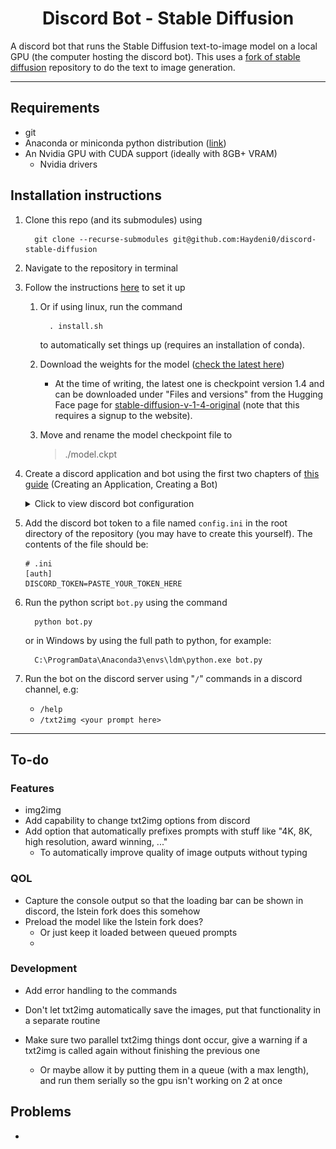 <h1 align="center">Discord Bot - Stable Diffusion</h1>

A discord bot that runs the Stable Diffusion text-to-image model on a local GPU (the computer hosting the discord bot). This uses a [fork of stable diffusion](https://github.com/lstein/stable-diffusion) repository to do the text to image generation.

---

## Requirements
- git
- Anaconda or miniconda python distribution ([link](https://conda.io/projects/conda/en/latest/user-guide/install/windows.html))
- An Nvidia GPU with CUDA support (ideally with 8GB+ VRAM)
  - Nvidia drivers


## Installation instructions

1. Clone this repo (and its submodules) using

         git clone --recurse-submodules git@github.com:Haydeni0/discord-stable-diffusion

2. Navigate to the repository in terminal
3. Follow the instructions [here](https://github.com/lstein/stable-diffusion) to set it up
   1. Or if using linux, run the command

            . install.sh

      to automatically set things up (requires an installation of conda).

   2. Download the weights for the model ([check the latest here](https://huggingface.co/CompVis/stable-diffusion))
      - At the time of writing, the latest one is checkpoint version 1.4 and can be downloaded under "Files and versions" from the Hugging Face page for [stable-diffusion-v-1-4-original](https://huggingface.co/CompVis/stable-diffusion-v-1-4-original) (note that this requires a signup to the website).
   3. Move and rename the model checkpoint file to 
      > ./model.ckpt
  
4. Create a discord application and bot using the first two chapters of [this guide](https://realpython.com/how-to-make-a-discord-bot-python/) (Creating an Application, Creating a Bot)
   <details> 
   <summary> Click to view discord bot configuration </summary>

      1. Make sure to enable all the "Privileged Gateway Intents"
         ![](/readme_media/PrivilegedGatewayIntents.png)
      2. Add the bot to the discord server with these OAuth2 permissions
         ![](/readme_media//OAuth2Permissions.png)
         by opening the URL generated by the OAuth2 URL generator
      3. Generate a discord bot token
         ![](/readme_media/DiscordBotToken.png)
         
   </details>
5. Add the discord bot token to a file named ```config.ini``` in the root directory of the repository (you may have to create this yourself). The contents of the file should be:
   
   ```
   # .ini
   [auth]
   DISCORD_TOKEN=PASTE_YOUR_TOKEN_HERE
   ```
6. Run the python script ```bot.py``` using the command

         python bot.py
   
   or in Windows by using the full path to python, for example:

         C:\ProgramData\Anaconda3\envs\ldm\python.exe bot.py
         
7. Run the bot on the discord server using "```/```" commands in a discord channel, e.g:
   - ```/help```
   - ```/txt2img <your prompt here>```


---

## To-do

### Features
- img2img
- Add capability to change txt2img options from discord
- Add option that automatically prefixes prompts with stuff like "4K, 8K, high resolution, award winning, ..."
  - To automatically improve quality of image outputs without typing

### QOL
- Capture the console output so that the loading bar can be shown in discord, the lstein fork does this somehow
- Preload the model like the lstein fork does?
  - Or just keep it loaded between queued prompts
  - 
### Development
- Add error handling to the commands

- Don't let txt2img automatically save the images, put that functionality in a separate routine
- Make sure two parallel txt2img things dont occur, give a warning if a txt2img is called again without finishing the previous one
  - Or maybe allow it by putting them in a queue (with a max length), and run them serially so the gpu isn't working on 2 at once







## Problems
- 




